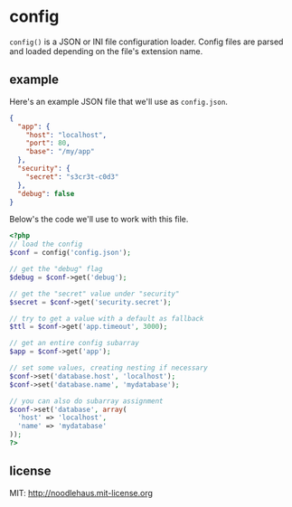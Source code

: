 # config

`config()` is a JSON or INI file configuration loader. Config files
are parsed and loaded depending on the file's extension name.

## example

Here's an example JSON file that we'll use as `config.json`.

```json
{
  "app": {
    "host": "localhost",
    "port": 80,
    "base": "/my/app"
  },
  "security": {
    "secret": "s3cr3t-c0d3"
  },
  "debug": false
}
```

Below's the code we'll use to work with this file.

```php
<?php
// load the config
$conf = config('config.json');

// get the "debug" flag
$debug = $conf->get('debug');

// get the "secret" value under "security"
$secret = $conf->get('security.secret');

// try to get a value with a default as fallback
$ttl = $conf->get('app.timeout', 3000);

// get an entire config subarray
$app = $conf->get('app');

// set some values, creating nesting if necessary
$conf->set('database.host', 'localhost');
$conf->set('database.name', 'mydatabase');

// you can also do subarray assignment
$conf->set('database', array(
  'host' => 'localhost',
  'name' => 'mydatabase'
));
?>
```

## license
MIT: <http://noodlehaus.mit-license.org>
